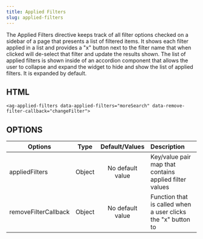 ```yaml
---
title: Applied Filters
slug: applied-filters
---
```


The Applied Filters directive keeps track of all filter options checked on a sidebar of a page that presents a list of filtered items. It shows each filter applied in a list and provides a "x" button next to the filter name that when clicked will de-select that filter and update the results shown. The list of applied filters is shown inside of an accordion component that allows the user to collapse and expand the widget to hide and show the list of applied filters. It is expanded by default.


## HTML

```
<ag-applied-filters data-applied-filters="moreSearch" data-remove-filter-callback="changeFilter"> 
```
## OPTIONS

| Options                  | Type         	   | Default/Values      |   Description                                                |
| ------------------------ | :---------------: | :-----------------: | :----------------------------------------------------------- |
| appliedFilters           | Object            | No default value    | Key/value pair map that contains applied filter values       |
| removeFilterCallback     | Object            | No default value    | Function that is called when a user clicks the "x" button to| |                          |                   |                     | remove a filter from the applied filters list. This allows | |                          |                   |                     | custom logic to be executed after a filter is removed from | |                          |                   |                     | the list.                                                    |
